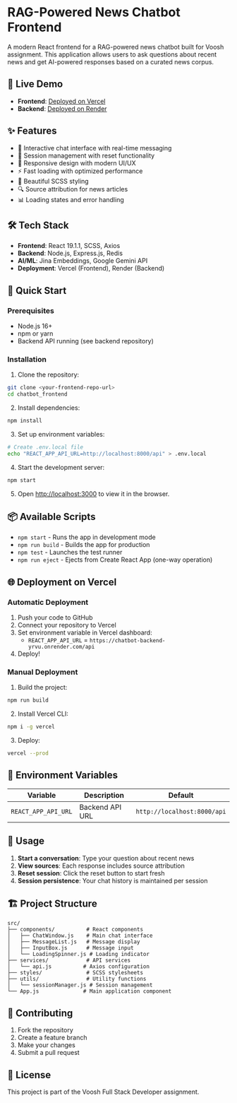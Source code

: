 # RAG-Powered News Chatbot Frontend

A modern React frontend for a RAG-powered news chatbot built for Voosh assignment. This application allows users to ask questions about recent news and get AI-powered responses based on a curated news corpus.

## 🚀 Live Demo

- **Frontend**: [Deployed on Vercel](https://your-vercel-app.vercel.app)
- **Backend**: [Deployed on Render](https://chatbot-backend-yrvu.onrender.com)

## ✨ Features

- 💬 Interactive chat interface with real-time messaging
- 🔄 Session management with reset functionality
- 📱 Responsive design with modern UI/UX
- ⚡ Fast loading with optimized performance
- 🎨 Beautiful SCSS styling
- 🔍 Source attribution for news articles
- 📊 Loading states and error handling

## 🛠️ Tech Stack

- **Frontend**: React 19.1.1, SCSS, Axios
- **Backend**: Node.js, Express.js, Redis
- **AI/ML**: Jina Embeddings, Google Gemini API
- **Deployment**: Vercel (Frontend), Render (Backend)

## 🚀 Quick Start

### Prerequisites

- Node.js 16+
- npm or yarn
- Backend API running (see backend repository)

### Installation

1. Clone the repository:

```bash
git clone <your-frontend-repo-url>
cd chatbot_frontend
```

2. Install dependencies:

```bash
npm install
```

3. Set up environment variables:

```bash
# Create .env.local file
echo "REACT_APP_API_URL=http://localhost:8000/api" > .env.local
```

4. Start the development server:

```bash
npm start
```

5. Open [http://localhost:3000](http://localhost:3000) to view it in the browser.

## 📦 Available Scripts

- `npm start` - Runs the app in development mode
- `npm run build` - Builds the app for production
- `npm test` - Launches the test runner
- `npm run eject` - Ejects from Create React App (one-way operation)

## 🌐 Deployment on Vercel

### Automatic Deployment

1. Push your code to GitHub
2. Connect your repository to Vercel
3. Set environment variable in Vercel dashboard:
   - `REACT_APP_API_URL` = `https://chatbot-backend-yrvu.onrender.com/api`
4. Deploy!

### Manual Deployment

1. Build the project:

```bash
npm run build
```

2. Install Vercel CLI:

```bash
npm i -g vercel
```

3. Deploy:

```bash
vercel --prod
```

## 🔧 Environment Variables

| Variable            | Description     | Default                     |
| ------------------- | --------------- | --------------------------- |
| `REACT_APP_API_URL` | Backend API URL | `http://localhost:8000/api` |

## 📱 Usage

1. **Start a conversation**: Type your question about recent news
2. **View sources**: Each response includes source attribution
3. **Reset session**: Click the reset button to start fresh
4. **Session persistence**: Your chat history is maintained per session

## 🏗️ Project Structure

```
src/
├── components/          # React components
│   ├── ChatWindow.js    # Main chat interface
│   ├── MessageList.js   # Message display
│   ├── InputBox.js      # Message input
│   └── LoadingSpinner.js # Loading indicator
├── services/            # API services
│   └── api.js          # Axios configuration
├── styles/              # SCSS stylesheets
├── utils/               # Utility functions
│   └── sessionManager.js # Session management
└── App.js              # Main application component
```

## 🤝 Contributing

1. Fork the repository
2. Create a feature branch
3. Make your changes
4. Submit a pull request

## 📄 License

This project is part of the Voosh Full Stack Developer assignment.
